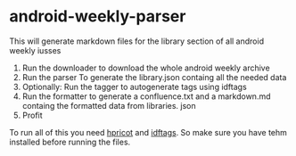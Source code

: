 # android-weekly-parser
This will generate markdown files for the library section of all android weekly iusses

1. Run the downloader to download the whole android weekly archive
2. Run the parser To generate the library.json containg all the needed data
3. Optionally: Run the tagger to autogenerate tags using idftags
4. Run the formatter to generate a confluence.txt and a markdown.md containg the formatted data from libraries. json
5. Profit

To run all of this you need [hpricot](https://github.com/hpricot/hpricot) and [idftags](https://github.com/dasheck0/idftags). So make sure you have tehm installed before running the files.
